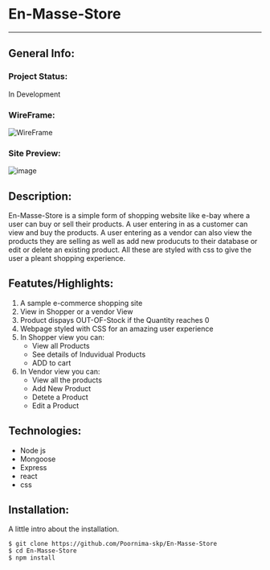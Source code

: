 # En-Masse-Store
***
## General Info:
### Project Status:
In Development
### WireFrame:
![WireFrame](https://user-images.githubusercontent.com/102619825/171082416-c521eef0-34fe-40c6-8942-67fc033a1611.png)
### Site Preview:
![image](https://user-images.githubusercontent.com/102619825/171082612-e09eb9b1-df08-4601-8755-b011d86d3392.png)

## Description:
En-Masse-Store is a simple form of shopping website like e-bay where a user can buy or sell their products. A user entering in as a customer can view and buy the products. A user entering as a vendor can also view the products they are selling as well as add new producuts to their database or edit or delete an existing product. All these are styled with css to give the user a pleant shopping experience.
## Featutes/Highlights:
1. A sample e-commerce shopping site
2. View in Shopper or a vendor View 
3. Product dispays OUT-OF-Stock if the Quantity reaches 0
4. Webpage styled with CSS for an amazing user experience
5. In Shopper view you can:
	* View all Products
	* See details of Induvidual Products
	* ADD to cart 
6. In Vendor view you can:
	* View all the products
	* Add New Product
	* Detete a Product
	* Edit a Product
	
## Technologies: 
* Node js
* Mongoose
* Express
* react
* css

## Installation:
A little intro about the installation. 
```
$ git clone https://github.com/Poornima-skp/En-Masse-Store
$ cd En-Masse-Store
$ npm install
```

